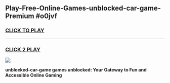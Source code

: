 
## Play-Free-Online-Games-unblocked-car-game-Premium #o0jvf
<h3>
<a href="https://premium.freeplayer.one?title=unblocked-car-game&ref=8M">CLICK TO PLAY</a></h3>
<hr>

<h3>
<a href="https://premium.freeplayer.one?title=unblocked-car-game&ref=8M">CLICK 2 PLAY</a>
  
</h3>

<a href="https://premium.freeplayer.one?title=unblocked-car-game&ref=8M"><img src="https://clearcache.store/games.png"></a>


**unblocked-car-game games unblocked: Your Gateway to Fun and Accessible Online Gaming**
